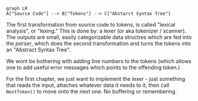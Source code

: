 
```mermaid
graph LR
A["Source Code"] --> B["Tokens"] --> C["Abstarct Syntax Tree"]
```
The first transformation from source code to tokens, is called "lexical analysis", or "lexing."
This is done by: a lexer (or aka tokenizer / scanner). The outputs are small, easily categorizable data structres which are fed into the _parser_, which does the second transformation and turns the tokens into an "Abstract Syntax Tree".

We wont be bothering with adding line numbers to the tokens (which allows one to add useful error messages which points to the offending token.)

For the first chapter, we just want to implement the lexer - just something that reads the input, attaches whatever data it needs to it, then call `NextToken()` to move onto the next one. No buffering or remembering.